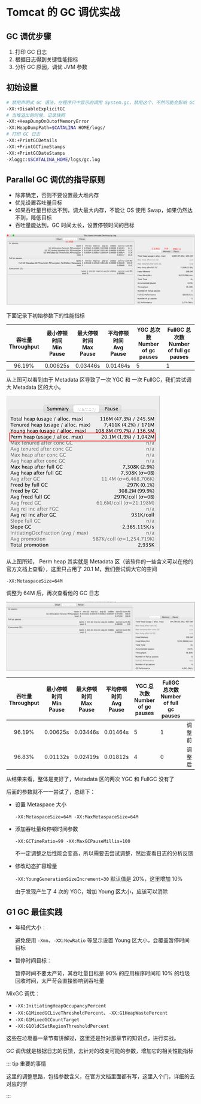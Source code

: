 # Tomcat 的 GC 调优实战

## GC 调优步骤

1. 打印 GC 日志
2. 根据日志得到关键性能指标
3. 分析 GC 原因，调优 JVM 参数

## 初始设置

```bash
# 禁用声明式 GC 语法，在程序只中显示的调用 System.gc，禁用这个，不然可能会影响 GC 的表现
-XX:+DisableExplicitGC
# 当堆溢出的时候，记录快照
-XX:+HeapDumpOnOutofMemoryError
-XX:HeapDumpPath=$CATALINA HOME/logs/
# 打印 GC 日志
-XX:+PrintGCDetails
-XX:+PrintGCTimeStamps
-XX:+PrintGCDateStamps
-Xloggc:$SCATALINA_HOME/logs/gc.log
```

## Parallel GC 调优的指导原则

- 除非确定，否则不要设置最大堆内存
- 优先设置吞吐量目标
- 如果吞吐量目标达不到，调大最大内存，不能让 OS 使用 Swap，如果仍然达不到，降低目标
- 吞吐量能达到，GC 时间太长，设置停顿时间的目标

![image-20210207150551614](./assets/image-20210207150551614.png)

下面记录下初始参数下的性能指标

| 吞吐量 <br/> Throughput | 最小停顿时间<br/>Min Pause | 最大停顿时间<br/>Max Pause | 平均停顿时间<br/> Avg Pause | YGC 总次数<br/> Number of gc pauses | FullGC 总次数<br/>Number of full gc pauses |
| :---------------------: | :------------------------: | :------------------------: | --------------------------- | ----------------------------------- | ------------------------------------------ |
|         96.19%          |          0.00625s          |          0.03446s          | 0.01464s                    | 5                                   | 1                                          |

从上图可以看到由于 Metadata 区导致了一次 YGC 和 一次 FullGC，我们尝试调大 Metadata 区的大小。

![image-20210207150813253](./assets/image-20210207150813253.png)

从上图所知， Perm heap 其实就是 Metadata 区（该软件的一些含义可以在他的官方文档上查看），这里只占用了 20.1 M，我们尝试调大它的空间

```
-XX:MetaspaceSize=64M
```

调整为 64M 后，再次查看他的 GC 日志

![image-20210207151320765](./assets/image-20210207151320765.png)

| 吞吐量 <br/> Throughput | 最小停顿时间<br/>Min Pause | 最大停顿时间<br/>Max Pause | 平均停顿时间<br/> Avg Pause | YGC 总次数<br/> Number of gc pauses | FullGC 总次数<br/>Number of full gc pauses |        |
| :---------------------: | :------------------------: | :------------------------: | --------------------------- | ----------------------------------- | ------------------------------------------ | ------ |
|         96.19%          |          0.00625s          |          0.03446s          | 0.01464s                    | 5                                   | 1                                          | 调整前 |
|         96.83%          |          0.01132s          |          0.02419s          | 0.01812s                    | 4                                   | 0                                          | 调整后 |

从结果来看，整体是变好了，Metadata 区的两次 YGC 和 FullGC 没有了

后面的参数就不一一尝试了，总结下：

- 设置 Metaspace 大小

  `-XX:MetaspaceSize=64M -XX:MaxMetaspaceSize=64M`

- 添加吞吐量和停顿时间参数

  `-XX:GCTimeRatio=99 -XX:MaxGCPauseMillis=100`

  不一定调整之后性能会变高，所以需要去尝试调整，然后查看日志的分析反馈

- 修改动态扩容增量

  `-XX:YoungGenerationSizeIncrement=30`  默认值是 20%，这里增加 10%

  由于发现产生了 4 次的 YGC，增加 Young 区大小，应该可以消除

## G1 GC 最佳实践

- 年轻代大小：

  避免使用 `-Xmn`、`-XX:NewRatio` 等显示设置 Young 区大小，会覆盖暂停时间目标

- 暂停时间目标：

  暂停时间不要太严苛，其吞吐量目标是 90% 的应用程序时间和 10% 的垃圾回收时间，太严苛会直接影响到吞吐量

MixGC 调优：

- `-XX:InitiatingHeapOccupancyPercent`
- `-XX:G1MixedGCLiveThresholdPercent`、`-XX:G1HeapWastePercent`
- `-XX:G1MixedGCCountTarget`
- `-XX:G1OldCSetRegionThresholdPercent`

这些在垃圾器一章节有讲解过，这里还是针对那章节的知识点，进行实战。

GC 调优就是根据日志的反馈，去针对的改变可能的参数，增加它的相关性能指标

::: tip 重要的事情

这里的调整思路，包括参数含义，在官方文档里面都有写，这里入个门，详细的去对应的学

:::